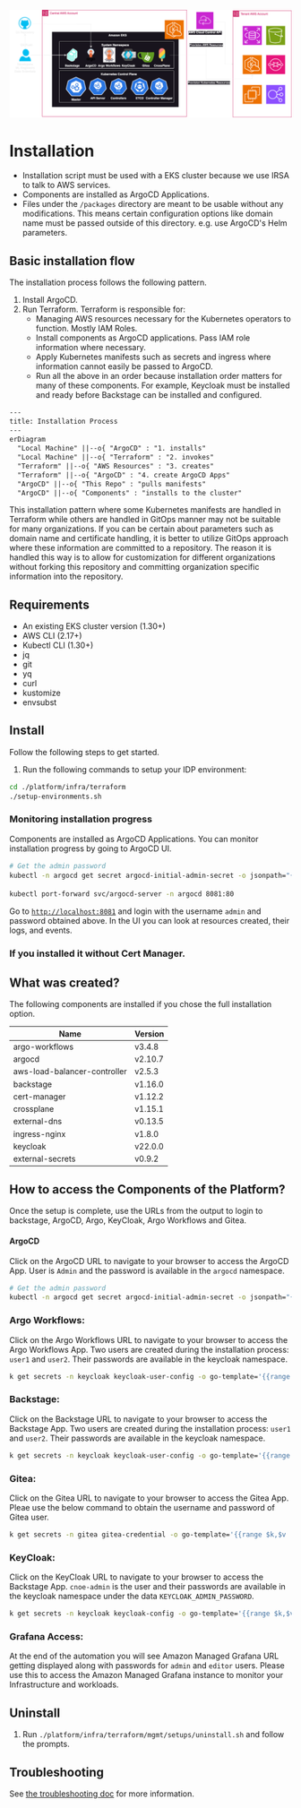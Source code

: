 
![overview](../images/overview.jpg)


# Installation

- Installation script must be used with a EKS cluster because we use IRSA to talk to AWS services.
- Components are installed as ArgoCD Applications.
- Files under the `/packages` directory are meant to be usable without any modifications. This means certain configuration options like domain name must be passed outside of this directory. e.g. use ArgoCD's Helm parameters.

## Basic installation flow

The installation process follows the following pattern. 

1. Install ArgoCD.
2. Run Terraform. Terraform is responsible for:
    - Managing AWS resources necessary for the Kubernetes operators to function. Mostly IAM Roles.
    - Install components as ArgoCD applications. Pass IAM role information where necessary.
    - Apply Kubernetes manifests such as secrets and ingress where information cannot easily be passed to ArgoCD.
    - Run all the above in an order because installation order matters for many of these components. For example, Keycloak must be installed and ready before Backstage can be installed and configured.

```mermaid
---
title: Installation Process
---
erDiagram
  "Local Machine" ||--o{ "ArgoCD" : "1. installs"
  "Local Machine" ||--o{ "Terraform" : "2. invokes"
  "Terraform" ||--o{ "AWS Resources" : "3. creates"
  "Terraform" ||--o{ "ArgoCD" : "4. create ArgoCD Apps"
  "ArgoCD" ||--o{ "This Repo" : "pulls manifests"
  "ArgoCD" ||--o{ "Components" : "installs to the cluster"
```

This installation pattern where some Kubernetes manifests are handled in Terraform while others are handled in GitOps manner may not be suitable for many organizations. If you can be certain about parameters such as domain name and certificate handling, it is better to utilize GitOps approach where these information are committed to a repository. The reason it is handled this way is to allow for customization for different organizations without forking this repository and committing organization specific information into the repository.

## Requirements

- An existing EKS cluster version (1.30+)
- AWS CLI (2.17+)
- Kubectl CLI (1.30+)
- jq
- git
- yq
- curl
- kustomize
- envsubst

## Install

Follow the following steps to get started.

1. Run the following commands to setup your IDP environment:
```bash
cd ./platform/infra/terraform
./setup-environments.sh
```

### Monitoring installation progress

Components are installed as ArgoCD Applications. You can monitor installation progress by going to ArgoCD UI. 

```bash
# Get the admin password 
kubectl -n argocd get secret argocd-initial-admin-secret -o jsonpath="{.data.password}" | base64 -d

kubectl port-forward svc/argocd-server -n argocd 8081:80
```

Go to [`http://localhost:8081`](http://localhost:8081) and login with the username `admin` and password obtained above. In the UI you can look at resources created, their logs, and events.

### If you installed it without Cert Manager.


## What was created?

The following components are installed if you chose the full installation option.

| Name | Version |
|---|---------|
| argo-workflows | v3.4.8  |
| argocd | v2.10.7 |
| aws-load-balancer-controller | v2.5.3  |
| backstage | v1.16.0 |
| cert-manager | v1.12.2 |
| crossplane | v1.15.1 |
| external-dns | v0.13.5 |
| ingress-nginx | v1.8.0  |
| keycloak | v22.0.0 |
| external-secrets | v0.9.2  |

## How to access the Components of the Platform?

Once the setup is complete, use the URLs from the output to login to backstage, ArgoCD, Argo, KeyCloak, Argo Workflows and Gitea.

#### ArgoCD

Click on the ArgoCD URL to navigate to your browser to access the ArgoCD App. User is `Admin` and the password is available in the `argocd` namespace.

```bash
# Get the admin password 
kubectl -n argocd get secret argocd-initial-admin-secret -o jsonpath="{.data.password}" | base64 -d
```

### Argo Workflows:

Click on the Argo Workflows URL to navigate to your browser to access the Argo Workflows App.  Two users are created during the installation process: `user1` and `user2`. Their passwords are available in the keycloak namespace.

```bash
k get secrets -n keycloak keycloak-user-config -o go-template='{{range $k,$v := .data}}{{printf "%s: " $k}}{{if not $v}}{{$v}}{{else}}{{$v | base64decode}}{{end}}{{"\n"}}{{end}}'
```

### Backstage:

Click on the Backstage URL to navigate to your browser to access the Backstage App.  Two users are created during the installation process: `user1` and `user2`. Their passwords are available in the keycloak namespace.

```bash
k get secrets -n keycloak keycloak-user-config -o go-template='{{range $k,$v := .data}}{{printf "%s: " $k}}{{if not $v}}{{$v}}{{else}}{{$v | base64decode}}{{end}}{{"\n"}}{{end}}'
```

### Gitea:

Click on the Gitea URL to navigate to your browser to access the Gitea App.  Pleae use the below command to obtain the username and password of Gitea user.

```bash
k get secrets -n gitea gitea-credential -o go-template='{{range $k,$v := .data}}{{printf "%s: " $k}}{{if not $v}}{{$v}}{{else}}{{$v | base64decode}}{{end}}{{"\n"}}{{end}}'
````

### KeyCloak:

Click on the KeyCloak URL to navigate to your browser to access the Backstage App.  `cnoe-admin` is the user and their passwords are available in the keycloak namespace under the data `KEYCLOAK_ADMIN_PASSWORD`.

```bash
k get secrets -n keycloak keycloak-config -o go-template='{{range $k,$v := .data}}{{printf "%s: " $k}}{{if not $v}}{{$v}}{{else}}{{$v | base64decode}}{{end}}{{"\n"}}{{end}}'
```

### Grafana Access:

At the end of the automation you will see Amazon Managed Grafana URL getting displayed along with passwords for `admin` and `editor` users. Please use this to access the Amazon Managed Grafana instance to monitor your Infrastructure and workloads.

## Uninstall
1. Run `./platform/infra/terraform/mgmt/setups/uninstall.sh` and follow the prompts.

## Troubleshooting

See [the troubleshooting doc](TROUBLESHOOTING.md) for more information.



